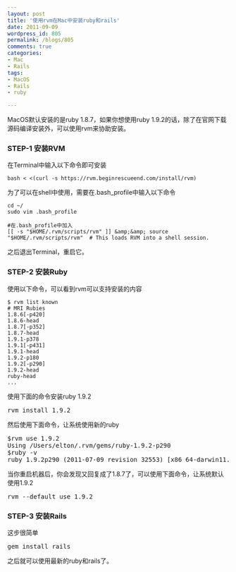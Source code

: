 ```yaml
---
layout: post
title: '使用rvm在Mac中安装ruby和rails'
date: 2011-09-09
wordpress_id: 805
permalink: /blogs/805
comments: true
categories:
- Mac
- Rails
tags:
- MacOS
- Rails
- ruby

---
```

MacOS默认安装的是ruby 1.8.7，如果你想使用ruby 1.9.2的话，除了在官网下载源码编译安装外，可以使用rvm来协助安装。

### STEP-1 安装RVM
在Terminal中输入以下命令即可安装

```
bash < <(curl -s https://rvm.beginrescueend.com/install/rvm)
```
为了可以在shell中使用，需要在.bash_profile中输入以下命令

```
cd ~/
sudo vim .bash_profile

#在.bash_profile中加入
[[ -s "$HOME/.rvm/scripts/rvm" ]] &amp;&amp; source "$HOME/.rvm/scripts/rvm"  # This loads RVM into a shell session.
```
之后退出Terminal，重启它。

### STEP-2 安装Ruby
使用以下命令，可以看到rvm可以支持安装的内容

```
$ rvm list known
# MRI Rubies
1.8.6[-p420]
1.8.6-head
1.8.7[-p352]
1.8.7-head
1.9.1-p378
1.9.1[-p431]
1.9.1-head
1.9.2-p180
1.9.2[-p290]
1.9.2-head
ruby-head
...
```
使用下面的命令安装ruby 1.9.2
<pre class="prettyprint linenums">
rvm install 1.9.2
</pre>
然后使用下面命令，让系统使用新的ruby
<pre class="prettyprint linenums">
$rvm use 1.9.2
Using /Users/elton/.rvm/gems/ruby-1.9.2-p290
$ruby -v
ruby 1.9.2p290 (2011-07-09 revision 32553) [x86_64-darwin11.1.0]
</pre>
当你重启机器后，你会发现又回复成了1.8.7了，可以使用下面命令，让系统默认使用1.9.2
<pre class="prettyprint linenums">
rvm --default use 1.9.2
</pre>

### STEP-3 安装Rails
这步很简单
<pre class="prettyprint linenums">
gem install rails
</pre>
之后就可以使用最新的ruby和rails了。

